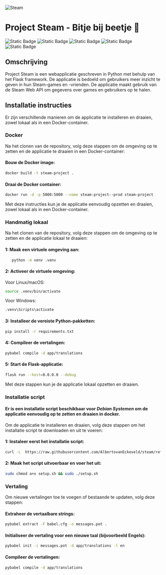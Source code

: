 ![Steam](https://logos-world.net/wp-content/uploads/2020/10/Steam-Logo-2002-present.png) 

# Project Steam - Bitje bij beetje 🚀
![Static Badge](https://img.shields.io/badge/CSC:-%20Alberto%20van%20Eckeveld:%201876166-8A2BE2)
![Static Badge](https://img.shields.io/badge/TI:-%20Max%20Remmerswaal:%201886518-8A2BE2)
![Static Badge](https://img.shields.io/badge/SD%20(Backend):-%20Zaid%20Al%20Abbasy:%201767972-8A2BE2)
![Static Badge](https://img.shields.io/badge/SD(Frontend):-%20Max%20Arink:%201886710-8A2BE2)
![Static Badge](https://img.shields.io/badge/AI:-%20Kevin%20Makkink:%201877413-8A2BE2)




## Omschrijving
Project Steam is een webapplicatie geschreven in Python met behulp van het Flask framework. 
De applicatie is bedoeld om gebruikers meer inzicht te geven in hun Steam-games en -vrienden.
De applicatie maakt gebruik van de Steam Web API om gegevens over games en gebruikers op te halen.

## Installatie instructies
Er zijn verschillende manieren om de applicatie te installeren en draaien, zowel lokaal als in een Docker-container.

### Docker
Na het clonen van de repository, volg deze stappen om de omgeving op te zetten en de applicatie te draaien
in een Docker-container:  

#### Bouw de Docker image:  
```sh
docker build -t steam-project .
```
#### Draai de Docker container:  
```sh
docker run -d -p 5000:5000 --name steam-project--prod steam-project
```
Met deze instructies kun je de applicatie eenvoudig opzetten en draaien, zowel lokaal als in een Docker-container.

### Handmatig lokaal

Na het clonen van de repository, volg deze stappen om de omgeving op te zetten en de applicatie lokaal te draaien:

#### 1: Maak een virtuele omgeving aan:
```sh
   python -m venv .venv
```

#### 2: Activeer de virtuele omgeving:  
Voor Linux/macOS:
```sh
source .venv/bin/activate
```
Voor Windows:
```sh
.venv\Scripts\activate
```
#### 3: Installeer de vereiste Python-pakketten:  
```sh
pip install -r requirements.txt
```
#### 4: Compileer de vertalingen:  
```sh
pybabel compile -d app/translations
```
#### 5: Start de Flask-applicatie:  
```sh
flask run --host=0.0.0.0 --debug
```
Met deze stappen kun je de applicatie lokaal opzetten en draaien.

###  Installatie script
#### Er is een installatie script beschikbaar voor ***Debian Systemen*** om de applicatie eenvoudig op te zetten en draaien in docker.
Om de applicatie te installeren en draaien, volg deze stappen om het installatie script te downloaden en uit te voeren:

#### 1: Instaleer eerst het installatie script:
```sh
curl -L  https://raw.githubusercontent.com/AlbertovanEckeveld/steam/refs/heads/main/setup.sh?token=GHSAT0AAAAAAC3TTZVNSOQX3KYJJ3R2DSBGZ23OKPA -o setup.sh
```
#### 2: Maak het script uitvoerbaar en voer het uit:
```sh
sudo chmod a+x setup.sh && sudo ./setup.sh
```

### Vertaling
Om nieuwe vertalingen toe te voegen of bestaande te updaten, volg deze stappen:  

#### Extraheer de vertaalbare strings: 
```sh
pybabel extract -F babel.cfg -o messages.pot .
```
#### Initialiseer de vertaling voor een nieuwe taal (bijvoorbeeld Engels): 
```sh
pybabel init -i messages.pot -d app/translations -l en
```
#### Compileer de vertalingen:  
```sh
pybabel compile -d app/translations
```
